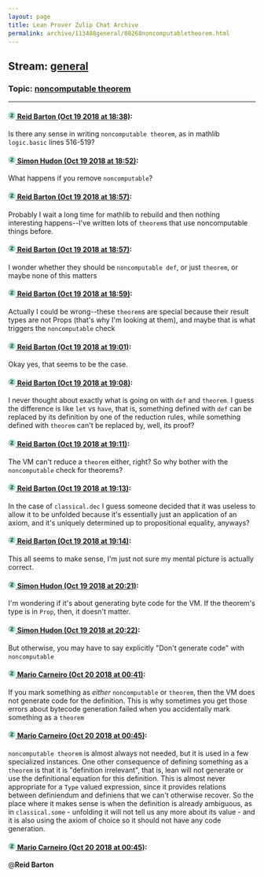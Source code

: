 ```yaml
---
layout: page
title: Lean Prover Zulip Chat Archive 
permalink: archive/113488general/08268noncomputabletheorem.html
---
```


## Stream: [general](index.html)
### Topic: [noncomputable theorem](08268noncomputabletheorem.html)

---

#### [![Click to go to Zulip](../../assets/img/zulip2.png) Reid Barton (Oct 19 2018 at 18:38)](https://leanprover.zulipchat.com/#narrow/stream/113488-general/topic/noncomputable%20theorem/near/136123067):
Is there any sense in writing `noncomputable theorem`, as in mathlib `logic.basic` lines 516-519?

#### [![Click to go to Zulip](../../assets/img/zulip2.png) Simon Hudon (Oct 19 2018 at 18:52)](https://leanprover.zulipchat.com/#narrow/stream/113488-general/topic/noncomputable%20theorem/near/136124051):
What happens if you remove `noncomputable`?

#### [![Click to go to Zulip](../../assets/img/zulip2.png) Reid Barton (Oct 19 2018 at 18:57)](https://leanprover.zulipchat.com/#narrow/stream/113488-general/topic/noncomputable%20theorem/near/136124347):
Probably I wait a long time for mathlib to rebuild and then nothing interesting happens--I've written lots of `theorem`s that use noncomputable things before.

#### [![Click to go to Zulip](../../assets/img/zulip2.png) Reid Barton (Oct 19 2018 at 18:57)](https://leanprover.zulipchat.com/#narrow/stream/113488-general/topic/noncomputable%20theorem/near/136124359):
I wonder whether they should be `noncomputable def`, or just `theorem`, or maybe none of this matters

#### [![Click to go to Zulip](../../assets/img/zulip2.png) Reid Barton (Oct 19 2018 at 18:59)](https://leanprover.zulipchat.com/#narrow/stream/113488-general/topic/noncomputable%20theorem/near/136124519):
Actually I could be wrong--these `theorem`s are special because their result types are not Props (that's why I'm looking at them), and maybe that is what triggers the `noncomputable` check

#### [![Click to go to Zulip](../../assets/img/zulip2.png) Reid Barton (Oct 19 2018 at 19:01)](https://leanprover.zulipchat.com/#narrow/stream/113488-general/topic/noncomputable%20theorem/near/136124688):
Okay yes, that seems to be the case.

#### [![Click to go to Zulip](../../assets/img/zulip2.png) Reid Barton (Oct 19 2018 at 19:08)](https://leanprover.zulipchat.com/#narrow/stream/113488-general/topic/noncomputable%20theorem/near/136125141):
I never thought about exactly what is going on with `def` and `theorem`. I guess the difference is like `let` vs `have`, that is, something defined with `def` can be replaced by its definition by one of the reduction rules, while something defined with `theorem` can't be replaced by, well, its proof?

#### [![Click to go to Zulip](../../assets/img/zulip2.png) Reid Barton (Oct 19 2018 at 19:11)](https://leanprover.zulipchat.com/#narrow/stream/113488-general/topic/noncomputable%20theorem/near/136125354):
The VM can't reduce a `theorem` either, right? So why bother with the `noncomputable` check for theorems?

#### [![Click to go to Zulip](../../assets/img/zulip2.png) Reid Barton (Oct 19 2018 at 19:13)](https://leanprover.zulipchat.com/#narrow/stream/113488-general/topic/noncomputable%20theorem/near/136125488):
In the case of `classical.dec` I guess someone decided that it was useless to allow it to be unfolded because it's essentially just an application of an axiom, and it's uniquely determined up to propositional equality, anyways?

#### [![Click to go to Zulip](../../assets/img/zulip2.png) Reid Barton (Oct 19 2018 at 19:14)](https://leanprover.zulipchat.com/#narrow/stream/113488-general/topic/noncomputable%20theorem/near/136125590):
This all seems to make sense, I'm just not sure my mental picture is actually correct.

#### [![Click to go to Zulip](../../assets/img/zulip2.png) Simon Hudon (Oct 19 2018 at 20:21)](https://leanprover.zulipchat.com/#narrow/stream/113488-general/topic/noncomputable%20theorem/near/136129728):
I'm wondering if it's about generating byte code for the VM. If the theorem's type is in `Prop`, then, it doesn't matter.

#### [![Click to go to Zulip](../../assets/img/zulip2.png) Simon Hudon (Oct 19 2018 at 20:22)](https://leanprover.zulipchat.com/#narrow/stream/113488-general/topic/noncomputable%20theorem/near/136129843):
But otherwise, you may have to say explicitly "Don't generate code" with `noncomputable`

#### [![Click to go to Zulip](../../assets/img/zulip2.png) Mario Carneiro (Oct 20 2018 at 00:41)](https://leanprover.zulipchat.com/#narrow/stream/113488-general/topic/noncomputable%20theorem/near/136143543):
If you mark something as *either* `noncomputable` or `theorem`, then the VM does not generate code for the definition. This is why sometimes you get those errors about bytecode generation failed when you accidentally mark something as a `theorem`

#### [![Click to go to Zulip](../../assets/img/zulip2.png) Mario Carneiro (Oct 20 2018 at 00:45)](https://leanprover.zulipchat.com/#narrow/stream/113488-general/topic/noncomputable%20theorem/near/136143755):
`noncomputable theorem` is almost always not needed, but it is used in a few specialized instances. One other consequence of defining something as a `theorem` is that it is "definition irrelevant", that is, lean will not generate or use the definitional equation for this definition. This is almost never appropriate for a `Type` valued expression, since it provides relations between definiendum and definiens that we can't otherwise recover. So the place where it makes sense is when the definition is already ambiguous, as in `classical.some` - unfolding it will not tell us any more about its value - and it is also using the axiom of choice so it should not have any code generation.

#### [![Click to go to Zulip](../../assets/img/zulip2.png) Mario Carneiro (Oct 20 2018 at 00:45)](https://leanprover.zulipchat.com/#narrow/stream/113488-general/topic/noncomputable%20theorem/near/136143757):
@**Reid Barton**

